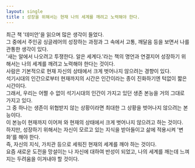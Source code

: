 ```yaml
---
layout: single
title : 성장을 위해서는 현재 나의 세계를 깨려고 노력해야 한다.
---
```

최근 책 '데미안'을 읽으며 많은 생각이 들었다.\
그 중에서 주인공 싱글레어의 성장하는 과정과 그 속에서 고통, 깨달음 등을 보면서 나를 관통한 생각이 있다.\
'새는 알에서 나오려고 투쟁한다. 알은 세계다.'라는 책의 명언과 연결지어 성장하기 위해서는 나의 세계를 깨려고 노력해야 한다는 것이다.\
사람은 기본적으로 현재 자신의 상태에서 크게 벗어나지 않으려는 경향이 있다.\
석기시대의 인간으로부터 현재까지의 시간은 인간이라는 종이 진화하기엔 턱없이 짧은 시간이다.\
그래서, 우리는 어쩔 수 없이 석기시대의 인간이 가지고 있던 생존 본능을 거의 그대로 가지고 있다.\
그 중 하나는 생존이 위협받지 않는 상황이라면 최대한 그 상황을 벗어나지 않으려는 본능이다.\
이 본능이 현재까지 이어져 와 현재의 상태에서 크게 벗어나지 않으려고 하는 것이다.\
하지만, 성장하기 위해서는 자신이 모르고 있는 지식을 받아들이고 삶에 적용시켜 '변화'를 해야 한다.\
즉, 자신의 지식, 가치관 등으로 세워진 현재의 세계를 깨야 하는 것이다.\
요즘 새로운 도전을 망설이는 나 자신에 대하여 반성이 되었고, 나의 세계를 깨는데 느껴지는 두려움을 이겨내야 할 것이다.
